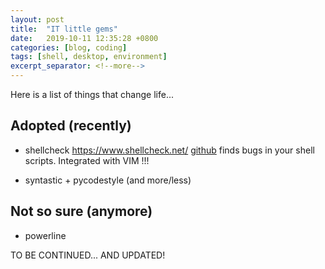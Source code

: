 ```yaml
---
layout: post
title:  "IT little gems"
date:   2019-10-11 12:35:28 +0800
categories: [blog, coding]
tags: [shell, desktop, environment]
excerpt_separator: <!--more-->
---
```


Here is a list of things that change life...

<!--more-->

## Adopted (recently)

*   shellcheck
<https://www.shellcheck.net/> [github](https://github.com/koalaman/shellcheck)
finds bugs in your shell scripts.
Integrated with VIM !!!

*   syntastic + pycodestyle (and more/less)

## Not so sure (anymore)

*   powerline

TO BE CONTINUED... AND UPDATED!
